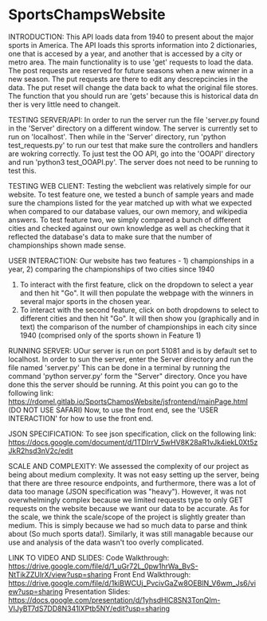 # SportsChampsWebsite

INTRODUCTION:
This API loads data from 1940 to present about the major sports in America. The API loads this
sprorts information into 2 dictionaries, one that is accesed by a year, and another that is
accessed by a city or metro area. The main functionality is to use 'get' requests to load the data.
The post requests are reserved for future seasons when a new winner in a new season. The put
requests are there to edit any descrepcincies in the data. The put reset will change the data back
to what the original file stores. The function that you should run are 'gets' because this is
historical data dn ther is very little need to changeit.

TESTING SERVER/API:
In order to  run the server run the file 'server.py found in the 'Server' directory on a different
window.  The server is currently set to run on 'localhost'. Then while in the 'Server' directory, run 'python test_requests.py' to run our test that make sure the controllers and handlers are wokring correctly. To just test the OO API, go into the 'OOAPI' directory and run 'python3 test_OOAPI.py'. The server does not need to be running to test this.

TESTING WEB CLIENT:
Testing the webclient was relatively simple for our website. To test feature one, we tested a bunch of sample years and made sure the champions listed for the year matched up with what we expected when compared to our database values, our own memory, and wikipedia answers. To test feature two, we simply compared a bunch of different cities and checked against our own knowledge as well as checking that it reflected the database's data to make sure that the number of championships shown made sense.

USER INTERACTION:
Our website has two features - 1) championships in a year, 2) comparing the championships of two cities since 1940
1) To interact with the first feature, click on the dropdown to select a year and then hit "Go". It will then populate the webpage with the winners in several major sports in the chosen year.
2) To interact with the second feature, click on both dropdowns to select to different cities and then hit "Go". It will then show you (graphically and in text) the comparison of the number of championships in each city since 1940 (comprised only of the sports shown in Feature 1)

RUNNING SERVER:
UOur server is run on port 51081 and is by default set to localhost. In order to sun the server, enter the Server directory and run the file named 'server.py'  This can be done in a terminal by running the command 'python server.py' form the "Server" directory. Once you have done this the server should be running. At this point you can go to the following link: https://rdomel.gitlab.io/SportsChampsWebsite/jsfrontend/mainPage.html (DO NOT USE SAFARI)
Now, to use the front end, see the 'USER INTERACTION' for how to use the front end.

JSON SPECIFICATION:
To see json specification, click on the following link: https://docs.google.com/document/d/1TDIrrV_5wHV8K28aR1vJk4iekL0Xt5zJkR2hsd3nV2c/edit

SCALE AND COMPLEXITY:
We assessed the complexity of our project as being about medium complexity. It was not easy setting up the server, being that there are three resource endpoints, and furthermore, there was a lot of data too manage (JSON specification was "heavy"). However, it was not overwhelmingly complex because we limited requests type to only GET requests on the website because we want our data to be accurate. As for the scale, we think the scale/scope of the project is slightly greater than medium. This is simply because we had so much data to parse and think about (So much sports data!). Similarly, it was still managable because our use and analysis of the data wasn't too overly complicated.

LINK TO VIDEO AND SLIDES:
Code Walkthrough: https://drive.google.com/file/d/1_uGr72L_0pw1hrWa_BvS-NtTikZZUIrX/view?usp=sharing
Front End Walkthrough: https://drive.google.com/file/d/1kiBWCUj_PvcivGaZw8OEBlN_V6wm_Js6/view?usp=sharing
Presentation Slides: https://docs.google.com/presentation/d/1yhsdHIC8SN3TonQIm-VIJyBT7dS7DD8N341lXPtb5NY/edit?usp=sharing
